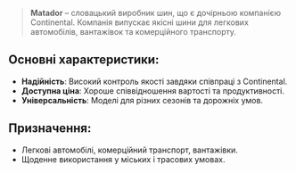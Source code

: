 > **Matador** – словацький виробник шин, що є дочірньою компанією Continental. Компанія випускає якісні шини для легкових автомобілів, вантажівок та комерційного транспорту.

## Основні характеристики:

- **Надійність**: Високий контроль якості завдяки співпраці з Continental.
- **Доступна ціна**: Хороше співвідношення вартості та продуктивності.
- **Універсальність**: Моделі для різних сезонів та дорожніх умов.

## Призначення:

- Легкові автомобілі, комерційний транспорт, вантажівки.
- Щоденне використання у міських і трасових умовах.
